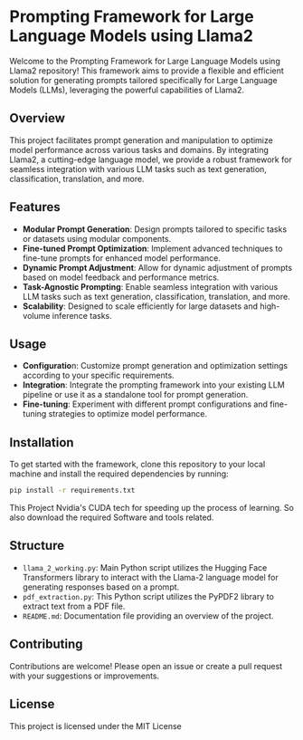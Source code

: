 # Prompting Framework for Large Language Models using Llama2

Welcome to the Prompting Framework for Large Language Models using Llama2 repository! This framework aims to provide a flexible and efficient solution for generating prompts tailored specifically for Large Language Models (LLMs), leveraging the powerful capabilities of Llama2.

## Overview
This project facilitates prompt generation and manipulation to optimize model performance across various tasks and domains. By integrating Llama2, a cutting-edge language model, we provide a robust framework for seamless integration with various LLM tasks such as text generation, classification, translation, and more.

## Features
- **Modular Prompt Generation**: Design prompts tailored to specific tasks or datasets using modular components.
- **Fine-tuned Prompt Optimization**: Implement advanced techniques to fine-tune prompts for enhanced model performance.
- **Dynamic Prompt Adjustment**: Allow for dynamic adjustment of prompts based on model feedback and performance metrics.
- **Task-Agnostic Prompting**: Enable seamless integration with various LLM tasks such as text generation, classification, translation, and more.
- **Scalability**: Designed to scale efficiently for large datasets and high-volume inference tasks.

## Usage
- **Configuratio**n: Customize prompt generation and optimization settings according to your specific requirements.
- **Integration**: Integrate the prompting framework into your existing LLM pipeline or use it as a standalone tool for prompt generation.
- **Fine-tuning**: Experiment with different prompt configurations and fine-tuning strategies to optimize model performance.

## Installation
To get started with the framework, clone this repository to your local machine and install the required dependencies by running:
```bash
pip install -r requirements.txt
```
This Project Nvidia's CUDA tech for speeding up the process of learning. So also download the required Software and tools related.

## Structure

- `llama_2_working.py`: Main Python script utilizes the Hugging Face Transformers library to interact with the Llama-2 language model for generating responses based on a prompt.
- `pdf_extraction.py`: This Python script utilizes the PyPDF2 library to extract text from a PDF file.
- `README.md`: Documentation file providing an overview of the project.

## Contributing

Contributions are welcome! Please open an issue or create a pull request with your suggestions or improvements.

## License
This project is licensed under the MIT License
